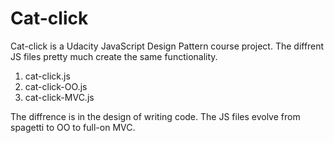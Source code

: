 # Cat-click 

Cat-click is a Udacity JavaScript Design Pattern course project. The diffrent JS files pretty much create the same functionality. 
1. cat-click.js
2. cat-click-OO.js
3. cat-click-MVC.js

The diffrence is in the design of writing code. The JS files evolve from spagetti to OO to full-on MVC.
